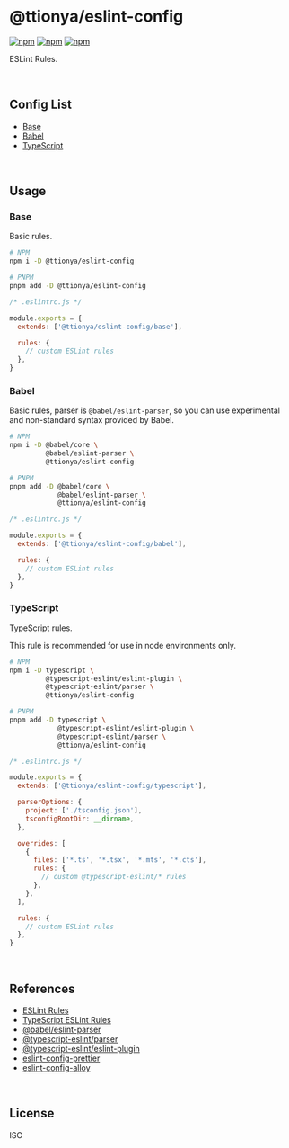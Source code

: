 # @ttionya/eslint-config

[![npm](https://img.shields.io/npm/v/@ttionya/eslint-config?label=NPM&logo=npm)](https://www.npmjs.com/package/@ttionya/eslint-config) [![npm](https://img.shields.io/npm/dm/@ttionya/eslint-config?label=Downloads&logo=npm)](https://www.npmjs.com/package/@ttionya/eslint-config) [![npm](https://img.shields.io/npm/l/@ttionya/eslint-config?label=License&logo=npm)](https://github.com/ttionya/Linter/blob/master/packages/eslint-config/LICENSE)

ESLint Rules.

<br>



## Config List

- [Base](#base)
- [Babel](#babel)
- [TypeScript](#typescript)

<br>



## Usage

### Base

Basic rules.

```bash
# NPM
npm i -D @ttionya/eslint-config

# PNPM
pnpm add -D @ttionya/eslint-config
```

```js
/* .eslintrc.js */

module.exports = {
  extends: ['@ttionya/eslint-config/base'],

  rules: {
    // custom ESLint rules
  },
}
```

### Babel

Basic rules, parser is `@babel/eslint-parser`, so you can use experimental and non-standard syntax provided by Babel.

```bash
# NPM
npm i -D @babel/core \
         @babel/eslint-parser \
         @ttionya/eslint-config

# PNPM
pnpm add -D @babel/core \
            @babel/eslint-parser \
            @ttionya/eslint-config
```

```js
/* .eslintrc.js */

module.exports = {
  extends: ['@ttionya/eslint-config/babel'],

  rules: {
    // custom ESLint rules
  },
}
```

### TypeScript

TypeScript rules.

This rule is recommended for use in node environments only.

```bash
# NPM
npm i -D typescript \
         @typescript-eslint/eslint-plugin \
         @typescript-eslint/parser \
         @ttionya/eslint-config

# PNPM
pnpm add -D typescript \
            @typescript-eslint/eslint-plugin \
            @typescript-eslint/parser \
            @ttionya/eslint-config
```

```js
/* .eslintrc.js */

module.exports = {
  extends: ['@ttionya/eslint-config/typescript'],

  parserOptions: {
    project: ['./tsconfig.json'],
    tsconfigRootDir: __dirname,
  },

  overrides: [
    {
      files: ['*.ts', '*.tsx', '*.mts', '*.cts'],
      rules: {
        // custom @typescript-eslint/* rules
      },
    },
  ],

  rules: {
    // custom ESLint rules
  },
}
```

<br>



## References

- [ESLint Rules](https://eslint.org/docs/latest/rules/)
- [TypeScript ESLint Rules](https://typescript-eslint.io/rules/)
- [@babel/eslint-parser](https://github.com/babel/babel/tree/main/eslint/babel-eslint-parser)
- [@typescript-eslint/parser](https://github.com/typescript-eslint/typescript-eslint/tree/main/packages/parser)
- [@typescript-eslint/eslint-plugin](https://github.com/typescript-eslint/typescript-eslint/tree/main/packages/eslint-plugin)
- [eslint-config-prettier](https://github.com/prettier/eslint-config-prettier)
- [eslint-config-alloy](https://github.com/AlloyTeam/eslint-config-alloy)

<br>



## License

ISC
